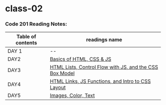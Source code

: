 # class-02
### Code 201 Reading Notes: 

Table of contents |readings name |
------------ | ------------ |
DAY 1| --|
DAY2| [Basics of HTML, CSS & JS](read1)|
DAY3| [HTML Lists, Control Flow with JS, and the CSS Box Model](boxes)|
DAY4| [HTML Links, JS Functions, and Intro to CSS Layout](read04)|
DAY5|[Images, Color, Text](img)|
